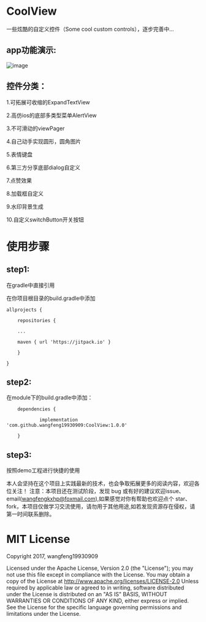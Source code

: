# CoolView
一些炫酷的自定义控件（Some cool custom controls），逐步完善中...


app功能演示:
-------
![image](https://github.com/wangfeng19930909/CoolView/blob/master/screenshot/video.gif)


控件分类：
-------

1.可拓展可收缩的ExpandTextView

2.高仿ios的底部多类型菜单AlertView

3.不可滑动的viewPager

4.自己动手实现圆形，圆角图片

5.表情键盘

6.第三方分享底部dialog自定义

7.点赞效果

8.加载框自定义

9.水印背景生成

10.自定义switchButton开关按钮


使用步骤
=================================== 

step1:
-------

在gradle中直接引用

在你项目根目录的build.gradle中添加

	allprojects {
	
		repositories {
		
		...
		
		maven { url 'https://jitpack.io' }
		
		}
		
	}
   
step2:
-------

在module下的build.gradle中添加：

		dependencies {
		
	        	implementation 'com.github.wangfeng19930909:CoolView:1.0.0'
		
		}
		
step3:
-------

按照demo工程进行快捷的使用

本人会坚持在这个项目上实践最新的技术，也会争取拓展更多的阅读内容，欢迎各位关注！ 注意：本项目还在测试阶段，发现 bug 或有好的建议欢迎issue、email(wangfengkxhp@foxmail.com),如果感觉对你有帮助也欢迎点个 star、fork，本项目仅做学习交流使用，请勿用于其他用途,如若发现资源存在侵权，请第一时间联系删除。

 


MIT License
=================================== 
Copyright 2017, wangfeng19930909

   Licensed under the Apache License, Version 2.0 (the "License");
   you may not use this file except in compliance with the License.
   You may obtain a copy of the License at http://www.apache.org/licenses/LICENSE-2.0
   Unless required by applicable law or agreed to in writing, software
   distributed under the License is distributed on an "AS IS" BASIS,
   WITHOUT WARRANTIES OR CONDITIONS OF ANY KIND, either express or implied.
   See the License for the specific language governing permissions and
   limitations under the License.

